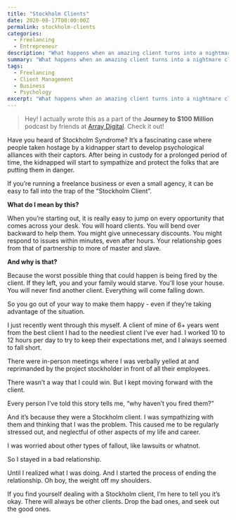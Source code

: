 ```yaml
---
title: "Stockholm Clients"
date: 2020-08-17T00:00:00Z
permalink: stockholm-clients
categories:
  - Freelancing
  - Entrepreneur
description: "What happens when an amazing client turns into a nightmare client in the matter of weeks. You might be dealing with a Stockholm Client."
summary: "What happens when an amazing client turns into a nightmare client in the matter of weeks.  You might be dealing with a Stockholm Client."
tags:
  - Freelancing
  - Client Management
  - Business
  - Psychology
excerpt: "What happens when an amazing client turns into a nightmare client in the matter of weeks.  You might be dealing with a Stockholm Client."
---
```


> Hey!  I actually wrote this as a part of the **Journey to $100 Million** podcast by friends at [Array Digital](https://thisisarray.com/stockholm-clients/).  Check it out!

Have you heard of Stockholm Syndrome?  It’s a fascinating case where people taken hostage by a kidnapper start to develop psychological alliances with their captors.  After being in custody for a prolonged period of time, the kidnapped will start to sympathize and protect the folks that are putting them in danger.

If you’re running a freelance business or even a small agency, it can be easy to fall into the trap of the “Stockholm Client”.

**What do I mean by this?**

When you’re starting out, it is really easy to jump on every opportunity that comes across your desk.  You will hoard clients.  You will bend over backward to help them.  You might give unnecessary discounts.  You might respond to issues within minutes, even after hours.  Your relationship goes from that of partnership to more of master and slave.  

**And why is that?**

Because the worst possible thing that could happen is being fired by the client.  If they left, you and your family would starve.  You’ll lose your house.  You will never find another client. Everything will come falling down.

So you go out of your way to make them happy - even if they’re taking advantage of the situation.

I just recently went through this myself.  A client of mine of 6+ years went from the best client I had to the neediest client I’ve ever had.  I worked 10 to 12 hours per day to try to keep their expectations met, and I always seemed to fall short.

There were in-person meetings where I was verbally yelled at and reprimanded by the project stockholder in front of all their employees.  

There wasn’t a way that I could win.  But I kept moving forward with the client.

Every person I’ve told this story tells me, “why haven’t you fired them?”


And it’s because they were a Stockholm client.  I was sympathizing with them and thinking that I was the problem.  This caused me to be regularly stressed out, and neglectful of other aspects of my life and career.  

I was worried about other types of fallout, like lawsuits or whatnot.  

So I stayed in a bad relationship.

Until I realized what I was doing.  And I started the process of ending the relationship.  Oh boy, the weight off my shoulders.

If you find yourself dealing with a Stockholm client, I’m here to tell you it’s okay.  There will always be other clients.  Drop the bad ones, and seek out the good ones.  
